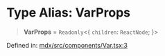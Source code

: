 # Type Alias: VarProps

> **VarProps** = `Readonly`\<\{ `children`: `ReactNode`; \}\>

Defined in: [mdx/src/components/Var.tsx:3](https://github.com/laruss/react-text-game/blob/59d7b8f771aa0b3a193326c59fd60a3d4ca5383b/packages/mdx/src/components/Var.tsx#L3)

